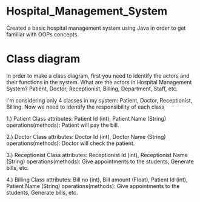# Hospital_Management_System
Created a basic hospital management system using Java in order to get familiar with OOPs concepts.

# Class diagram
In order to make a class diagram, first you need to identify the actors and their functions in the system.
What are the actors in Hospital Management System?
Patient, Doctor, Receptionist, Billing, Department, Staff, etc.

I'm considering only 4 classes in my system: Patient, Doctor, Receptionist, Billing.
Now we need to identify the responsibility of each class

1.) Patient Class
attributes: Patient Id (int), Patient Name (String)
operations(methods): Patient will pay the bill. 

2.) Doctor Class
attributes: Doctor Id (int), Doctor Name (String)
operations(methods): Doctor  will check  the patient.

3.) Receptionist Class
attributes: Receptionist Id (int), Receptionist Name (String)
operations(methods): Give appointments to the students, Generate bills, etc.  

4.) Billing Class
attributes: Bill no (int), Bill amount (Float), Patient Id (int), Patient Name (String) 
operations(methods): Give appointments to the students, Generate bills, etc. 



